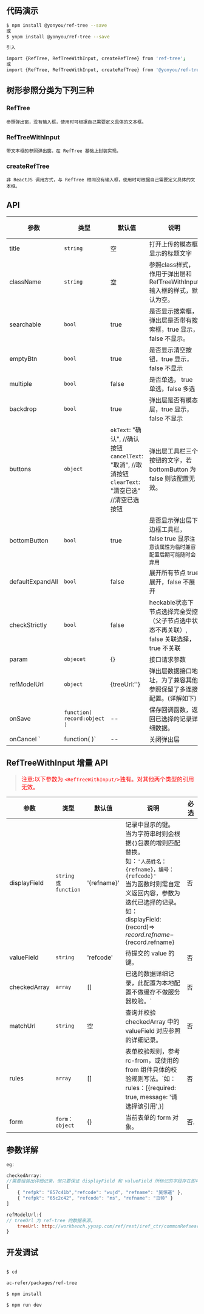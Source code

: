 
## 代码演示

```sh
$ npm install @yonyou/ref-tree --save
或
$ ynpm install @yonyou/ref-tree --save

引入

import {RefTree, RefTreeWithInput, createRefTree} from 'ref-tree';
或
import {RefTree, RefTreeWithInput, createRefTree} from '@yonyou/ref-tree';

```


## 树形参照分类为下列三种

### RefTree
    
    参照弹出窗，没有输入框，使用时可根据自己需要定义具体的文本框。

### RefTreeWithInput
    
    带文本框的参照弹出窗。在 RefTree 基础上封装实现。

### createRefTree
    
    非 ReactJS 调用方式，与 RefTree 相同没有输入框，使用时可根据自己需要定义具体的文本框。

## API

参数 | 类型 |默认值| 说明 | 必选
---|---|--- | --- | ---
title |``string``|空 |打开上传的模态框显示的标题文字 | 否
className |`string`|空 | 参照class样式，作用于弹出层和 RefTreeWithInput 输入框的样式，默认为空。 | 否
searchable |`bool`|true |是否显示搜索框，弹出层是否带有搜索框，true 显示，false 不显示。 | 否
emptyBtn |`bool`|true |是否显示清空按钮，true 显示，false 不显示 | 否
multiple |`bool`| false |是否单选， true 单选，false 多选 | 否
backdrop |`bool`| true |弹出层是否有模态层，true 显示，false 不显示 | 否
buttons |`object`| `okText`: "确认", //确认按钮<br/>`cancelText`: "取消", //取消按钮<br/>`clearText`: "清空已选" //清空已选按钮|弹出层工具栏三个按钮的文字，若 bottomButton 为 false 则该配置无效。| 否
bottomButton |`bool`|true | 是否显示弹出层下边框工具栏， false true 显示`注意该属性为临时兼容配置后期可能随时会弃用` | 否
defaultExpandAll |`bool`|false |展开所有节点 true 展开，false 不展开 | 否
checkStrictly |`bool`|false|heckable状态下节点选择完全受控（父子节点选中状态不再关联）, false 关联选择，true 不关联| 否
param |`objecet`|{} |接口请求参数 | 是
refModelUrl |`object`|{treeUrl:''} |弹出层数据接口地址，为了兼容其他参照保留了多连接配置。(详解如下) | 是
onSave |`function( record:object )`|-- |保存回调函数，返回已选择的记录详细数据。 | 否
onCancel `|function(  )`|-- |关闭弹出层 | 否

## RefTreeWithInput 增量 API
><span style="color: red; font-size: 15px;">注意:以下参数为 `<RefTreeWithInput/>`独有。对其他两个类型的引用无效。</span>

参数 | 类型 |默认值| 说明 | 必选
---|---|--- | --- | ---
displayField |<code>string 或 function</code>|'{refname}' |记录中显示的键。<br/>当为字符串时则会根据`{}`包裹的增则匹配替换。<br/>如：`'人员姓名：{refname}，编号：{refcode}'`<br/>当为函数时则需自定义返回内容，参数为迭代已选择的记录。<br/>如：<br/>displayField: (record)=>  ${record.refname}-${record.refname}| 否
valueField |``string``|'refcode' |待提交的 value 的键。 | 否
checkedArray|`array`|[]|已选的数据详细记录，此配置为本地配置不做缓存不做服务器校验。`|否
matchUrl| ``string``|空|查询并校验 checkedArray 中的 valueField 对应参照的详细记录。|否
rules|`array`|[]|表单校验规则，参考 rc-from，或使用的 from 组件具体的校验规则写法。`如： rules：[{required: true, message: '请选择该引用',}]|否
form|`form：object`|{}|当前表单的 form 对象。|否.

## 参数详解

```js
eg:

checkedArray:
//需要组装出详细记录，但只要保证 displayField 和 valueField 所标记的字段存在即可， 如：
[
    { "refpk": "857c41b","refcode": "wujd", "refname": "吴惊道" },
    { "refpk": "65c2c42", "refcode": "ms", "refname": "马帅" }
]

refModelUrl:{
// treeUrl 为 ref-tree 的数据来源。
    treeUrl: http://workbench.yyuap.com/ref/rest/iref_ctr/commonRefsearch'
}
```

## 开发调试

```sh

$ cd 

ac-refer/packages/ref-tree

$ npm install

$ npm run dev

```
